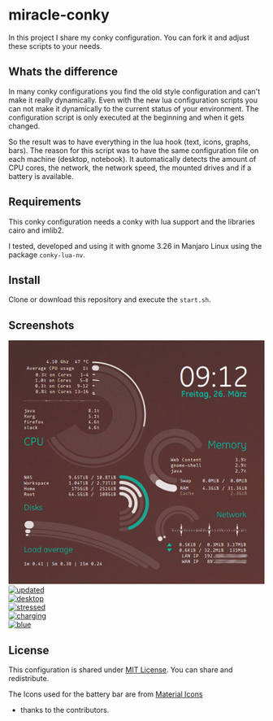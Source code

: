 # miracle-conky

In this project I share my conky configuration. You can fork it and adjust these scripts to your needs.

## Whats the difference

In many conky configurations you find the old style configuration and can't make it really dynamically. Even
with the new lua configuration scripts you can not make it dynamically to the current status of your
environment. The configuration script is only executed at the beginning and when it gets changed.

So the result was to have everything in the lua hook (text, icons, graphs, bars). The reason for this script
was to have the same configuration file on each machine (desktop, notebook). It automatically detects the
amount of CPU cores, the network, the network speed, the mounted drives and if a battery is available.

## Requirements

This conky configuration needs a conky with lua support and the libraries cairo and imlib2.

I tested, developed and using it with gnome 3.26 in Manjaro Linux using the package `conky-lua-nv`.

## Install

Clone or download this repository and execute the `start.sh`.

## Screenshots

[![16cores](examples/16cores.png)](examples/16cores.png)  
[![updated](examples/updated.png)](examples/updated.png)  
[![desktop](examples/desktop.png)](examples/desktop.png)  
[![stressed](examples/stressed.png)](examples/stressed.png)  
[![charging](examples/charging.png)](examples/charging.png)  
[![blue](examples/blue.png)](examples/blue.png)  

## License

This configuration is shared under [MIT License](LICENSE). You can share and redistribute.

The Icons used for the battery bar are from [Material Icons](https://github.com/google/material-design-icons/)
- thanks to the contributors.
